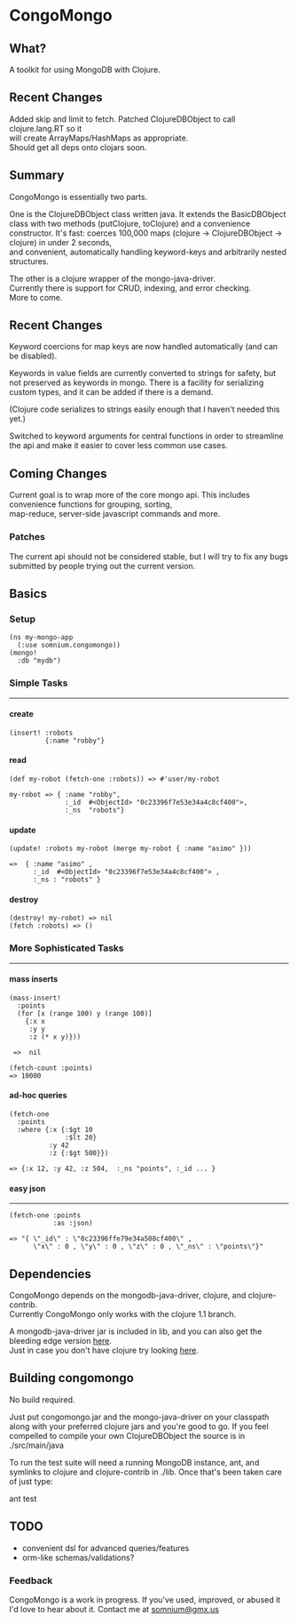 CongoMongo
===========

What?
------
A toolkit for using MongoDB with Clojure.

Recent Changes
--------------

Added skip and limit to fetch.
Patched ClojureDBObject to call clojure.lang.RT so it    
will create ArrayMaps/HashMaps as appropriate.    
Should get all deps onto clojars soon.    

Summary
---------
CongoMongo is essentially two parts.

One is the ClojureDBObject class written java.
It extends the BasicDBObject class with two methods (putClojure,
toClojure) and a convenience constructor.
It's fast: 
coerces 100,000 maps (clojure -> ClojureDBObject -> clojure) in under 2
seconds,   
and convenient, automatically handling keyword-keys and arbitrarily nested
structures.

The other is a clojure wrapper of the mongo-java-driver.   
Currently there is support for CRUD, indexing, and error checking.   
More to come.

Recent Changes
--------------
Keyword coercions for map keys are now handled automatically (and can
be disabled).   

Keywords in value fields are currently converted to strings for
safety, but not preserved as keywords in mongo. There is a facility
for serializing custom types, and it can be added if there is a
demand. 

(Clojure code serializes to strings easily enough that I haven't
needed this yet.)

Switched to keyword arguments for central functions in order to
streamline the api and make it easier to cover less common use cases.

Coming Changes
--------------
Current goal is to wrap more of the core mongo api.
This includes convenience functions for grouping, sorting,   
map-reduce, server-side javascript commands and more.

### Patches
The current api should not be considered stable, but I will try to fix any
bugs submitted by people trying out the current version. 

Basics
--------

### Setup

    (ns my-mongo-app  
      (:use somnium.congomongo))  
    (mongo!  
      :db "mydb") 

### Simple Tasks
------------------

#### create

    (insert! :robots    
             {:name "robby"}

#### read

    (def my-robot (fetch-one :robots)) => #'user/my-robot

    my-robot => { :name "robby", 
                  :_id  #<ObjectId> "0c23396f7e53e34a4c8cf400">, 
                  :_ns  "robots"}

#### update

    (update! :robots my-robot (merge my-robot { :name "asimo" }))

    =>  { :name "asimo" , 
          :_id  #<ObjectId> "0c23396f7e53e34a4c8cf400"> , 
          :_ns : "robots" }

#### destroy

    (destroy! my-robot) => nil
    (fetch :robots) => ()

### More Sophisticated Tasks
----------------------------

#### mass inserts

    (mass-insert!  
      :points
      (for [x (range 100) y (range 100)] 
        {:x x 
         :y y 
         :z (* x y)})) 

     =>  nil

    (fetch-count :points)
    => 10000

#### ad-hoc queries

    (fetch-one
      :points
      :where {:x {:$gt 10  
                  :$lt 20}
              :y 42
              :z {:$gt 500}})

    => {:x 12, :y 42, :z 504,  :_ns "points", :_id ... }

#### easy json
------------------------------------------------------------------------

    (fetch-one :points 
               :as :json)

    => "{ \"_id\" : \"0c23396ffe79e34a508cf400\" , 
          \"x\" : 0 , \"y\" : 0 , \"z\" : 0 , \"_ns\" : \"points\"}"

   
Dependencies
------------

CongoMongo depends on the mongodb-java-driver, clojure, and clojure-contrib.       
Currently CongoMongo only works with the clojure 1.1 branch.     

A mongodb-java-driver jar is included in lib, and you can also get
the bleeding edge version [here](http://www.github.com/mongodb/mongo-java-driver).   
Just in case you don't have clojure try looking [here](http://www.github.com/richhickey/clojure).

Building congomongo
-------

No build required. 

Just put congomongo.jar and the mongo-java-driver
on your classpath along with your preferred clojure jars and you're
good to go. If you feel compelled to compile your own ClojureDBObject
the source is in ./src/main/java

To run the test suite will need a running MongoDB instance, ant, and
symlinks to clojure and clojure-contrib in ./lib.
Once that's been taken care of just type:

  ant test

TODO
----

* convenient dsl for advanced queries/features 
* orm-like schemas/validations?

### Feedback

CongoMongo is a work in progress. If you've used, improved, 
or abused it I'd love to hear about it. Contact me at somnium@gmx.us

